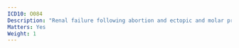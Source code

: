 ```yaml
---
ICD10: O084
Description: "Renal failure following abortion and ectopic and molar pregnancy"
Matters: Yes
Weight: 1
---
```

